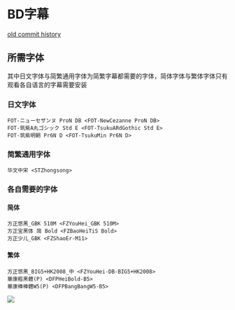 # BD字幕

[old commit history](https://github.com/Nekomoekissaten-SUB/Nekomoekissaten-MIR-Subs/commits/ddf3eaf2ba6b9623a119e481ddd943e2466e435d/nakineko)

## 所需字体

其中日文字体与简繁通用字体为简繁字幕都需要的字体，简体字体与繁体字体只有观看各自语言的字幕需要安装

### 日文字体

```
FOT-ニューセザンヌ ProN DB <FOT-NewCezanne ProN DB>
FOT-筑紫A丸ゴシック Std E <FOT-TsukuARdGothic Std E>
FOT-筑紫明朝 Pr6N D <FOT-TsukuMin Pr6N D>
```

### 简繁通用字体

```
华文中宋 <STZhongsong>
```

### 各自需要的字体

#### 简体

```
方正悠黑_GBK 510M <FZYouHei_GBK 510M>
方正宝黑体 简 Bold <FZBaoHeiTiS Bold>
方正少儿_GBK <FZShaoEr-M11>
```

#### 繁体

```
方正悠黑_BIG5+HK2008_中 <FZYouHei-DB-BIG5+HK2008>
華康粗黑體(P) <DFPHeiBold-B5>
華康棒棒體W5(P) <DFPBangBangW5-B5>
```

![](https://nekomoe.pages.dev/images/others/nakineko.jpg)